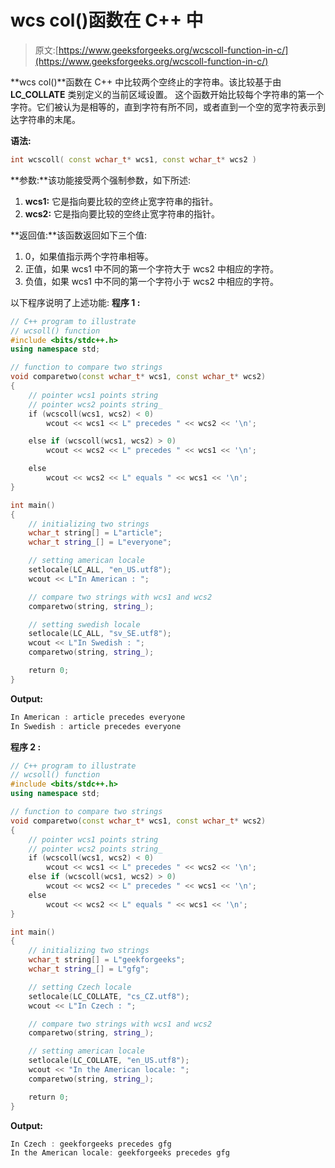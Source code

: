 # wcs col()函数在 C++ 中

> 原文:[https://www.geeksforgeeks.org/wcscoll-function-in-c/](https://www.geeksforgeeks.org/wcscoll-function-in-c/)

**wcs col()**函数在 C++ 中比较两个空终止的字符串。该比较基于由 **LC_COLLATE** 类别定义的当前区域设置。
这个函数开始比较每个字符串的第一个字符。它们被认为是相等的，直到字符有所不同，或者直到一个空的宽字符表示到达字符串的末尾。

**语法:**

```cpp
int wcscoll( const wchar_t* wcs1, const wchar_t* wcs2 )
```

**参数:**该功能接受两个强制参数，如下所述:

1.  **wcs1:** 它是指向要比较的空终止宽字符串的指针。
2.  **wcs2:** 它是指向要比较的空终止宽字符串的指针。

**返回值:**该函数返回如下三个值:

1.  0，如果值指示两个字符串相等。
2.  正值，如果 wcs1 中不同的第一个字符大于 wcs2 中相应的字符。
3.  负值，如果 wcs1 中不同的第一个字符小于 wcs2 中相应的字符。

以下程序说明了上述功能:
**程序 1 :**

```cpp
// C++ program to illustrate
// wcsoll() function
#include <bits/stdc++.h>
using namespace std;

// function to compare two strings
void comparetwo(const wchar_t* wcs1, const wchar_t* wcs2)
{
    // pointer wcs1 points string
    // pointer wcs2 points string_
    if (wcscoll(wcs1, wcs2) < 0)
        wcout << wcs1 << L" precedes " << wcs2 << '\n';

    else if (wcscoll(wcs1, wcs2) > 0)
        wcout << wcs2 << L" precedes " << wcs1 << '\n';

    else
        wcout << wcs2 << L" equals " << wcs1 << '\n';
}

int main()
{
    // initializing two strings
    wchar_t string[] = L"article";
    wchar_t string_[] = L"everyone";

    // setting american locale
    setlocale(LC_ALL, "en_US.utf8");
    wcout << L"In American : ";

    // compare two strings with wcs1 and wcs2
    comparetwo(string, string_);

    // setting swedish locale
    setlocale(LC_ALL, "sv_SE.utf8");
    wcout << L"In Swedish : ";
    comparetwo(string, string_);

    return 0;
}
```

**Output:**

```cpp
In American : article precedes everyone
In Swedish : article precedes everyone

```

**程序 2 :**

```cpp
// C++ program to illustrate
// wcsoll() function
#include <bits/stdc++.h>
using namespace std;

// function to compare two strings
void comparetwo(const wchar_t* wcs1, const wchar_t* wcs2)
{
    // pointer wcs1 points string
    // pointer wcs2 points string_
    if (wcscoll(wcs1, wcs2) < 0)
        wcout << wcs1 << L" precedes " << wcs2 << '\n';
    else if (wcscoll(wcs1, wcs2) > 0)
        wcout << wcs2 << L" precedes " << wcs1 << '\n';
    else
        wcout << wcs2 << L" equals " << wcs1 << '\n';
}

int main()
{
    // initializing two strings
    wchar_t string[] = L"geekforgeeks";
    wchar_t string_[] = L"gfg";

    // setting Czech locale
    setlocale(LC_COLLATE, "cs_CZ.utf8");
    wcout << L"In Czech : ";

    // compare two strings with wcs1 and wcs2
    comparetwo(string, string_);

    // setting american locale
    setlocale(LC_COLLATE, "en_US.utf8");
    wcout << "In the American locale: ";
    comparetwo(string, string_);

    return 0;
}
```

**Output:**

```cpp
In Czech : geekforgeeks precedes gfg
In the American locale: geekforgeeks precedes gfg

```